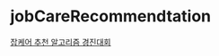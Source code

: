 # jobCareRecommendtation


[잡케어 추천 알고리즘 경진대회](https://dacon.io/competitions/official/235863/overview/description)
